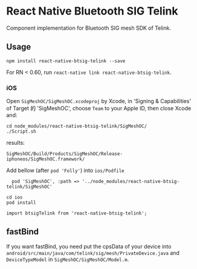 # React Native Bluetooth SIG Telink
Component implementation for Bluetooth SIG mesh SDK of Telink.

## Usage

    npm install react-native-btsig-telink --save

For RN < 0.60, run `react-native link react-native-btsig-telink`.

### iOS
Open `SigMeshOC/SigMeshOC.xcodeproj` by Xcode, in 'Signing & Capabilities' of Target 的 'SigMeshOC', choose `Team` to your Apple ID, then close Xcode and:

    cd node_modules/react-native-btsig-telink/SigMeshOC/
    ./Script.sh

results:
```
SigMeshOC/Build/Products/SigMeshOC/Release-iphoneos/SigMeshOC.framework/
```

Add bellow (after `pod 'Folly'`) into `ios/Podfile`
```
  pod 'SigMeshOC', :path => '../node_modules/react-native-btsig-telink/SigMeshOC'
```

    cd ios
    pod install

    import btsigTelink from 'react-native-btsig-telink';

## fastBind
If you want fastBind, you need put the cpsData of your device into `android/src/main/java/com/telink/sig/mesh/PrivateDevice.java` and `DeviceTypeModel` in `SigMeshOC/SigMeshOC/Model.m`.
